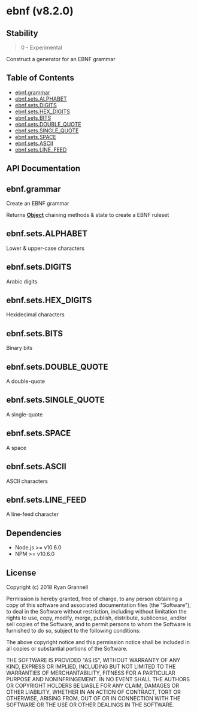 
# ebnf (v8.2.0)

## Stability

> 0 - Experimental

Construct a generator for an EBNF grammar



## Table of Contents

- [ebnf.grammar](#ebnfgrammar)
- [ebnf.sets.ALPHABET](#ebnfsetsalphabet)
- [ebnf.sets.DIGITS](#ebnfsetsdigits)
- [ebnf.sets.HEX_DIGITS](#ebnfsetshex_digits)
- [ebnf.sets.BITS](#ebnfsetsbits)
- [ebnf.sets.DOUBLE_QUOTE](#ebnfsetsdouble_quote)
- [ebnf.sets.SINGLE_QUOTE](#ebnfsetssingle_quote)
- [ebnf.sets.SPACE](#ebnfsetsspace)
- [ebnf.sets.ASCII](#ebnfsetsascii)
- [ebnf.sets.LINE_FEED](#ebnfsetsline_feed)

## API Documentation

<!-- Generated by documentation.js. Update this documentation by updating the source code. -->

## ebnf.grammar

Create an EBNF grammar

Returns **[Object][1]** chaining methods & state to create a EBNF ruleset

## ebnf.sets.ALPHABET

Lower & upper-case characters

## ebnf.sets.DIGITS

Arabic digits

## ebnf.sets.HEX_DIGITS

Hexidecimal characters

## ebnf.sets.BITS

Binary bits

## ebnf.sets.DOUBLE_QUOTE

A double-quote

## ebnf.sets.SINGLE_QUOTE

A single-quote

## ebnf.sets.SPACE

A space

## ebnf.sets.ASCII

ASCII characters

## ebnf.sets.LINE_FEED

A line-feed character

[1]: https://developer.mozilla.org/docs/Web/JavaScript/Reference/Global_Objects/Object


## Dependencies

- Node.js >= v10.6.0
- NPM >= v10.6.0

## License

Copyright (c) 2018 Ryan Grannell

Permission is hereby granted, free of charge, to any person obtaining a copy of this software and associated documentation files (the "Software"), to deal in the Software without restriction, including without limitation the rights to use, copy, modify, merge, publish, distribute, sublicense, and/or sell copies of the Software, and to permit persons to whom the Software is furnished to do so, subject to the following conditions:

The above copyright notice and this permission notice shall be included in all copies or substantial portions of the Software.

THE SOFTWARE IS PROVIDED "AS IS", WITHOUT WARRANTY OF ANY KIND, EXPRESS OR IMPLIED, INCLUDING BUT NOT LIMITED TO THE WARRANTIES OF MERCHANTABILITY, FITNESS FOR A PARTICULAR PURPOSE AND NONINFRINGEMENT. IN NO EVENT SHALL THE AUTHORS OR COPYRIGHT HOLDERS BE LIABLE FOR ANY CLAIM, DAMAGES OR OTHER LIABILITY, WHETHER IN AN ACTION OF CONTRACT, TORT OR OTHERWISE, ARISING FROM, OUT OF OR IN CONNECTION WITH THE SOFTWARE OR THE USE OR OTHER DEALINGS IN THE SOFTWARE.
